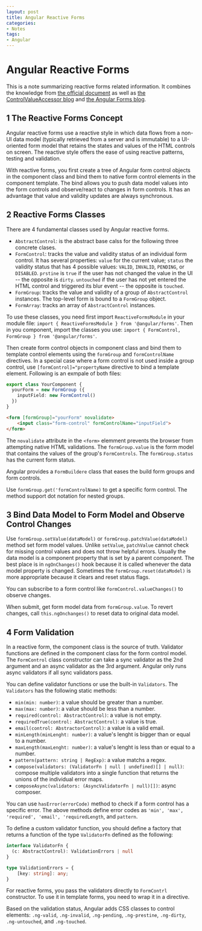 ```yaml
---
layout: post
title: Angular Reactive Forms
categories:
- Notes
tags:
- Angular
---
```

# Angular Reactive Forms

This is a note summarizing reactive forms related information. It combines the knowledge from [the official document](https://angular.io/guide/reactive-forms) as well as [the ControlValueAccessor blog](https://blog.angularindepth.com/never-again-be-confused-when-implementing-controlvalueaccessor-in-angular-forms-93b9eee9ee83) and [the Angular Forms blog](https://blog.angularindepth.com/connecting-components-with-reactive-forms-55f56fce2aad).

## 1 The Reactive Forms Concept

Angular reactive forms use a reactive style in which data flows from a non-UI data model (typically retrieved from a server and is immutable) to a UI-oriented form model that retains the states and values of the HTML controls on screen. The reactive style offers the ease of using reactive patterns, testing and validation.

With reactive forms, you first create a tree of Angular form control objects in the component class and bind them to native form control elements in the component template. The bind allows you to push data model values into the form controls and observe/react to changes in form controls. It has an advantage that value and validity updates are always synchronous.

## 2 Reactive Forms Classes

There are 4 fundamental classes used by Angular reactive forms.

* `AbstractControl`: is the abstract base calss for the following three concrete clases.
* `FormControl`: tracks the value and validity status of an individual form control. It has several properties: `value` for the current value; `status` the validity status that has 4 possible values: `VALID`, `INVALID`, `PENDING`, or `DISABLED`. `prstine` is `true` if the user has not changed the value in the UI -- the opposite is `dirty`. `untouched` if the user has not yet entered the HTML control and triggered its blur event -- the opposite is `touched`.
* `FormGroup`: tracks the value and validity of a group of `AbstractControl` instances. The top-level form is bound to a `FormGroup` object.
* `FormArray`: tracks an array of `AbstractControl` instances.

To use these classes, you need first import `ReactiveFormsModule` in your module file: `import { ReactiveFormsModule } from '@angular/forms'`. Then in you component, import the classes you use: `import { FormControl, FormGroup } from '@angular/forms'`.

 Then create form control objects in component class and bind them to template control elements using the `formGroup` and `formControlName` directives. In a special case where a form control is not used inside a group control, use `[formControl]="propertyName` directive to bind a template element. Following is an exmpale of both files:

```typescript
export class YourComponent {
  yourForm = new FormGroup ({
    inputField: new FormControl()
  })
}
```

```html
<form [formGroup]="yourForm" novalidate>
    <input class="form-control" formControlName="inputField">
</form>
```

The `novalidate` attribute in the `<form>` elemment prevents the browser from attempting native HTML validations. The `formGroup.value` is the form model that contains the values of the group's `FormControls`. The `formGroup.status` has the current form status.

Angular provides a `FormBuildere` class that eases the build form groups and form controls.

Use `formGroup.get('formControlName)` to get a specific form control. The method support dot notation for nested groups.

## 3 Bind Data Model to Form Model and Observe Control Changes

Use `formGroup.setValue(dataModel)` or `formGroup.patchValue(dataModel)` method set form model values. Unlike `setValue`, `patchValue` cannot check for missing control values and does not throw helpful errors. Usually the data model is a component property that is set by a parent component. The best place is in `ngOnChanges()` hook because it is called whenever the data model property is changed. Sometimes the `formGroup.reset(dataModel)` is more appropriate because it clears and reset status flags.

You can subscribe to a form control like `formControl.valueChanges()` to observe changes.

When submit, get form model data from `formGroup.value`. To revert changes, call `this.ngOnchanges()` to reset data to original data model.

## 4 Form Validation

In a reactive form, the component class is the source of truth. Validator functions are defined in the component class for the form control model. The `FormControl` class constructor can take a sync validator as the 2nd argument and an async validator as the 3rd argument. Angular only runs async validators if all sync validators pass.

You can define validator functions or use the built-in `Validators`. The `Validators` has the following static methods:

* `min(min: number)`: a value should be greater than a number.
* `max(max: number)`: a value should be less than a number.
* `required(control: AbstractControl)`: a value is not empty.
* `requiredTrue(control: AbstractControl)`: a value is true.
* `email(control: AbstractorControl)`: a value is a valid email.
* `minLength(minLenght: number)`: a value's lenght is bigger than or equal to a number.
* `maxLength(maxLenght: number)`: a value's lenght is less than or equal to a number.
* `pattern(pattern: string | RegExp)`: a value matchs a regex.
* `compose(validators: (ValidatorFn | null | undefined)[] | null)`: compose multiple validators into a single function that returns the unions of the individual error maps.
* `composeAsync(validators: (AsyncValidatorFn | null)[])`: async composer.

You can use `hasError(errorCode)` method to check if a form control has a specific error. The above methods define error codes as `'min', 'max', 'required', 'email', 'requiredLength`, and `pattern`.

To define a custom validator function, you should define a factory that returns a function of the type `ValidatorFn` defined as the following:

```typescript
interface ValidatorFn {
  (c: AbstractControl): ValidationErrors | null
}

type ValidationErrors = {
    [key: string]: any;
}
```

For reactive forms, you pass the validators directly to `FormContrl` constructor. To use it in template forms, you need to wrap it in a directive.

Based on the validation status, Angular adds CSS classes to control elements: `.ng-valid`, `.ng-invalid`, `.ng-pending`, `.ng-prestine`, `.ng-dirty`, `.ng-untouched`, and `.ng-touched`.

